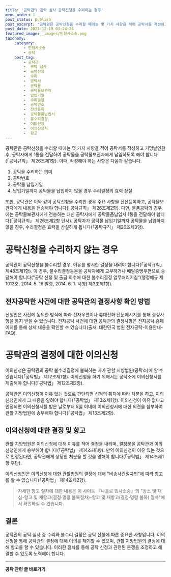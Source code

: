 ```yaml
---
title: '공탁관의 공탁 심사 공탁신청을 수리하는 경우'
menu_order: 1
post_status: publish
post_excerpt: '공탁관은 공탁신청을 수리할 때에는 몇 가지 사항을 적어 공탁서를 작성하고 기명날인한 후, 공탁자에게 1통을 전달하여 공탁물을 공탁물보관자에게 납입하도록 해야 합니다  공탁규칙  제26조제1항 . 이때, 작성해야 하는 사항은 다음과 같습니다.'
post_date: 2023-12-19 03:24:28
featured_image: _images/민형사소송.png
taxonomy:
    category:
        - 민형사소송
        - 공탁
    post_tag:
        - 공탁관
        -  공탁 심사
        -  공탁신청
        -  수리
        -  공탁서
        -  공탁물
        -  공탁물보관자
        -  납입기일
        -  수리결정
        -  공탁번호
        -  전산등록
        -  공탁물품납입서
        -  불수리결정
        -  이의신청
        -  이의신청서
        -  항고
---
```



공탁관은 공탁신청을 수리할 때에는 몇 가지 사항을 적어 공탁서를 작성하고 기명날인한 후, 공탁자에게 1통을 전달하여 공탁물을 공탁물보관자에게 납입하도록 해야 합니다(「공탁규칙」 제26조제1항). 이때, 작성해야 하는 사항은 다음과 같습니다.

1. 공탁을 수리하는 의미
2. 공탁번호
3. 공탁물 납입기일
4. 납입기일까지 공탁물을 납입하지 않을 경우 수리결정의 효력 상실

또한, 공탁관은 이와 같이 공탁신청을 수리한 경우 주요 사항을 전산등록하고, 공탁물보관자에게 내용을 전송해야 합니다(「공탁규칙」 제26조제2항). 다만, 물품공탁의 경우에는 공탁물보관자에게 전송하는 대신 공탁자에게 공탁물품납입서 1통을 전달해야 합니다(「공탁규칙」 제26조제2항 단서). 공탁자가 공탁물 납입기일까지 공탁물을 납입하지 않을 경우, 수리결정은 효력을 상실하게 됩니다(「공탁규칙」 제26조제3항).

# 공탁신청을 수리하지 않는 경우

공탁관이 공탁신청을 불수리할 경우, 이유를 명시한 결정을 내려야 합니다(「공탁규칙」 제48조제1항). 이 경우, 불수리결정등본을 공탁자에게 교부하거나 배달증명우편으로 송달해야 합니다("공탁 신청 및 출급·회수에 대한 불수리결정 업무처리지침"(행정예규 제1013호, 2014. 5. 16 발령, 2014. 6. 1. 시행) 제3조제1항).

## 전자공탁한 사건에 대한 공탁관의 결정사항 확인 방법

신청인은 사전에 동의한 방식에 따라 전자우편이나 휴대전화 단문메시지를 통해 결정사항을 통지 받을 수 있습니다. 전자공탁 사건에 대한 공탁관의 결정사항은 전자공탁 홈페이지를 통해 상세 내용을 확인할 수 있습니다(출처: 대한민국 법원 전자공탁-이용안내-FAQ).

# 공탁관의 결정에 대한 이의신청

이의신청은 공탁관의 공탁 불수리결정에 불복하는 자가 관할 지방법원(공탁소)에 할 수 있습니다(「공탁법」 제12조제1항). 이의신청을 하기 위해서는 공탁소에 이의신청서를 제출해야 합니다(「공탁법」 제12조제2항).

공탁관은 이의신청이 이유 있는 것으로 판단되면 신청의 취지에 따라 처분을 하고, 이의신청인에게 그 내용을 알려야 합니다(「공탁법」 제13조제1항). 이의신청이 이유 없다고 인정되면 이의신청서를 받은 날로부터 5일 이내에 이의신청서에 대한 의견을 첨부하여 관할 지방법원에 송부해야 합니다(「공탁법」 제13조제2항).

## 이의신청에 대한 결정 및 항고

관할 지방법원은 이의신청에 대해 이유를 적어 결정을 내리며, 결정문을 공탁관과 이의신청인에게 송부해야 합니다(「공탁법」 제14조제1항). 만약 이의신청이 이유 있는 것으로 인정된다면, 공탁관에게 상당한 처분을 할 것을 명해야 합니다(「공탁법」 제14조제1항 후단).

이의신청인은 이의신청에 대한 관할법원의 결정에 대해 "비송사건절차법"에 따라 항고를 할 수 있습니다(「공탁법」 제14조제2항).

> 자세한 항고 절차에 대한 내용은 이 사이트 『나홀로 민사소송』의 "상소 및 재심-항고 및 재항고(결정·명령 불복절차)-항고 및 재항고(결정·명령 불복) 절차"에서 확인하실 수 있습니다.

## 결론

공탁관의 공탁 심사 중 수리와 불수리 결정은 공탁 신청에 따른 중요한 사항입니다. 이의신청을 통해 공탁관의 결정에 대해 이의를 제기할 수 있으며, 관할 지방법원의 결정에 대해 항고를 할 수 있습니다. 이러한 절차를 통해 공탁 신청과 관련된 분쟁을 조정하고 해결할 수 있도록 노력해야 합니다.
<!-- wp:separator -->
<hr class="wp-block-separator has-alpha-channel-opacity"/>
<!-- /wp:separator -->

<!-- wp:group {"backgroundColor":"base","layout":{"type":"constrained"}} -->
<div class="wp-block-group has-base-background-color has-background"><!-- wp:paragraph {"align":"center","fontSize":"medium"} -->
<p class="has-text-align-center has-large-font-size"><strong>공탁 관련 글 바로가기</strong></p>
<!-- /wp:paragraph -->


<!-- wp:latest-posts
{"categories":[{"id":15187,"count":19,"description":"","link":"https://uknowlaw.com/category/%ea%b3%b5%ed%83%81/","name":"공탁","slug":"공탁","taxonomy":"category","parent":0,"meta":[],"_links":{"self":[{"href":"https://uknowlaw.com/wp-json/wp/v2/categories/15187"}],"collection":[{"href":"https://uknowlaw.com/wp-json/wp/v2/categories"}],"about":[{"href":"https://uknowlaw.com/wp-json/wp/v2/taxonomies/category"}],"wp:post_type":[{"href":"https://uknowlaw.com/wp-json/wp/v2/posts?categories=15187"}],"curies":[{"name":"wp","href":"https://api.w.org/{rel}","templated":true}]}}],"postsToShow":100,"excerptLength":28,"postLayout":"grid","columns":2,"featuredImageAlign":"left","featuredImageSizeSlug":"large","fontSize":"small"} /--></div>
<!-- /wp:group -->